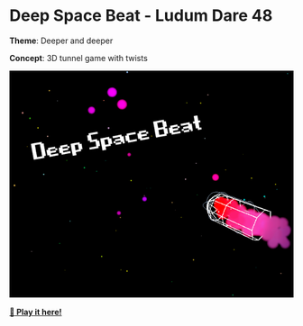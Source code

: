 # Deep Space Beat - Ludum Dare 48

**Theme**: Deeper and deeper

**Concept**: 3D tunnel game with twists

![splash.png](./splash.png)

**[:rocket: Play it here!](https://srynetix.github.io/deep-space-beat/)** 
